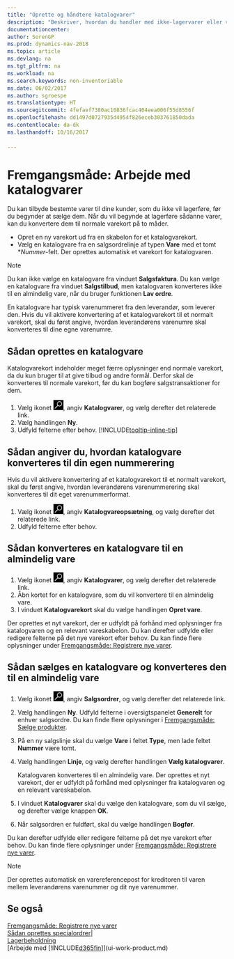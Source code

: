 ```yaml
---
title: "Oprette og håndtere katalogvarer"
description: "Beskriver, hvordan du handler med ikke-lagervarer eller varer, der ikke indgår i lagerbeholdningen."
documentationcenter: 
author: SorenGP
ms.prod: dynamics-nav-2018
ms.topic: article
ms.devlang: na
ms.tgt_pltfrm: na
ms.workload: na
ms.search.keywords: non-inventoriable
ms.date: 06/02/2017
ms.author: sgroespe
ms.translationtype: HT
ms.sourcegitcommit: 4fefaef7380ac10836fcac404eea006f55d8556f
ms.openlocfilehash: dd1497d0727935d4954f826eceb303761850dada
ms.contentlocale: da-dk
ms.lasthandoff: 10/16/2017

---
```

# <a name="how-to-work-with-nonstock-items"></a>Fremgangsmåde: Arbejde med katalogvarer
Du kan tilbyde bestemte varer til dine kunder, som du ikke vil lagerføre, før du begynder at sælge dem. Når du vil begynde at lagerføre sådanne varer, kan du konvertere dem til normale varekort på to måder.

* Opret en ny varekort ud fra en skabelon for et katalogvarekort.
* Vælg en katalogvare fra en salgsordrelinje af typen **Vare** med et tomt **Nummer*-felt. Der oprettes automatisk et varekort for katalogvaren.

> [!NOTE]  
>   Du kan ikke vælge en katalogvare fra vinduet **Salgsfaktura**. Du kan vælge en katalogvare fra vinduet **Salgstilbud**, men katalogvaren konverteres ikke til en almindelig vare, når du bruger funktionen **Lav ordre**.

En katalogvare har typisk varenummeret fra den leverandør, som leverer den. Hvis du vil aktivere konvertering af et katalogvarekort til et normalt varekort, skal du først angive, hvordan leverandørens varenumre skal konverteres til dine egne varenumre.   

## <a name="to-create-a-nonstock-item"></a>Sådan oprettes en katalogvare
Katalogvarekort indeholder meget færre oplysninger end normale varekort, da du kun bruger til at give tilbud og andre formål. Derfor skal de konverteres til normale varekort, før du kan bogføre salgstransaktioner for dem.

1. Vælg ikonet ![Søg efter side eller rapport](media/ui-search/search_small.png "Ikonet Søg efter side eller rapport"), angiv **Katalogvarer**, og vælg derefter det relaterede link.
2. Vælg handlingen **Ny**.
3. Udfyld felterne efter behov. [!INCLUDE[tooltip-inline-tip](includes/tooltip-inline-tip_md.md)]

## <a name="to-set-up-how-nonstock-item-numbers-are-converted-to-your-own-numbering"></a>Sådan angiver du, hvordan katalogvare konverteres til din egen nummerering
Hvis du vil aktivere konvertering af et katalogvarekort til et normalt varekort, skal du først angive, hvordan leverandørens varenummerering skal konverteres til dit eget varenummerformat.

1. Vælg ikonet ![Søg efter side eller rapport](media/ui-search/search_small.png "Ikonet Søg efter side eller rapport"), angiv **Katalogvareopsætning**, og vælg derefter det relaterede link.
2. Udfyld felterne efter behov.

## <a name="to-convert-a-nonstock-item-to-a-normal-item"></a>Sådan konverteres en katalogvare til en almindelig vare
1. Vælg ikonet ![Søg efter side eller rapport](media/ui-search/search_small.png "Ikonet Søg efter side eller rapport"), angiv **Katalogvarer**, og vælg derefter det relaterede link.
2. Åbn kortet for en katalogvare, som du vil konvertere til en almindelig vare.
3. I vinduet **Katalogvarekort** skal du vælge handlingen **Opret vare**.

Der oprettes et nyt varekort, der er udfyldt på forhånd med oplysninger fra katalogvaren og en relevant vareskabelon. Du kan derefter udfylde eller redigere felterne på det nye varekort efter behov. Du kan finde flere oplysninger under [Fremgangsmåde: Registrere nye varer](inventory-how-register-new-items.md).

## <a name="to-sell-a-nonstock-item-and-convert-it-to-a-normal-item"></a>Sådan sælges en katalogvare og konverteres den til en almindelig vare
1. Vælg ikonet ![Søg efter side eller rapport](media/ui-search/search_small.png "Ikonet Søg efter side eller rapport"), angiv **Salgsordrer**, og vælg derefter det relaterede link.
2. Vælg handlingen **Ny**. Udfyld felterne i oversigtspanelet **Generelt** for enhver salgsordre. Du kan finde flere oplysninger i [Fremgangsmåde: Sælge produkter](sales-how-sell-products.md).
3. På en ny salgslinje skal du vælge **Vare** i feltet **Type**, men lade feltet **Nummer** være tomt.
4. Vælg handlingen **Linje**, og vælg derefter handlingen **Vælg katalogvarer**.

    Katalogvaren konverteres til en almindelig vare. Der oprettes et nyt varekort, der er udfyldt på forhånd med oplysninger fra katalogvaren og en relevant vareskabelon.
5. I vinduet **Katalogvarer** skal du vælge den katalogvare, som du vil sælge, og derefter vælge knappen **OK**.
6. Når salgsordren er fuldført, skal du vælge handlingen **Bogfør**.

Du kan derefter udfylde eller redigere felterne på det nye varekort efter behov. Du kan finde flere oplysninger under [Fremgangsmåde: Registrere nye varer](inventory-how-register-new-items.md).

> [!NOTE]  
>   Der oprettes automatisk en varereferencepost for kreditoren til varen mellem leverandørens varenummer og dit nye varenummer.

## <a name="see-also"></a>Se også
[Fremgangsmåde: Registrere nye varer](inventory-how-register-new-items.md)  
[Sådan oprettes specialordrer](sales-how-to-create-special-orders.md)|  
[Lagerbeholdning](inventory-manage-inventory.md)  
[Arbejde med [!INCLUDE[d365fin](includes/d365fin_md.md)]](ui-work-product.md)

